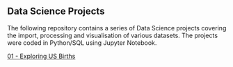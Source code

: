 ## Data Science Projects
The following repository contains a series of Data Science projects covering the import, processing and visualisation of various datasets. 
The projects were coded in Python/SQL using Jupyter Notebook.

[01 - Exploring US Births](https://github.com/ChrisJESmith/DataScience-Projects/blob/master/Project%2001%20-%20Exploring%20US%20Births.ipynb)
